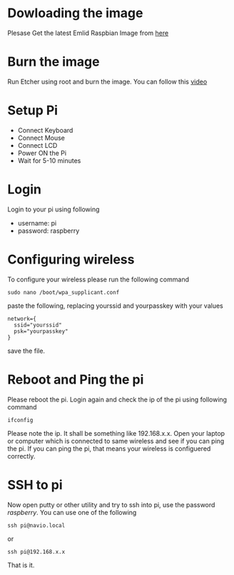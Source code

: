 # Dowloading the image
Plesase Get the latest Emlid Raspbian Image from [here](http://files.emlid.com/images/emlid-raspbian-20191128.img.xz)
# Burn the image

Run Etcher using root and burn the image. You can follow this [video](https://youtu.be/i8_TFYWYt_M)

# Setup Pi
  - Connect Keyboard
  - Connect Mouse
  - Connect LCD
  - Power ON the Pi
  - Wait for 5-10 minutes

# Login
Login to your pi using following 
  - username: pi
  - password: raspberry 
  
# Configuring wireless
To configure your wireless please run the following command

```
sudo nano /boot/wpa_supplicant.conf
```

paste the following, replacing yourssid and yourpasskey with your values
```
network={
  ssid="yourssid"
  psk="yourpasskey"
}
```
save the file. 

# Reboot and Ping the pi
Please reboot the pi. Login again and check the ip of the pi using  following command

```
ifconfig
```
Please note the ip. It shall be something like 192.168.x.x. Open your laptop or computer which is connected to same wireless and see if you can ping the pi.
If you can ping the pi, that means your wireless is configuered correctly.

# SSH to pi

Now open putty or other utility and try to ssh into pi, use the password _raspberry_. You can use one of the following 

```
ssh pi@navio.local
```
or
```
ssh pi@192.168.x.x
```

That is it. 
